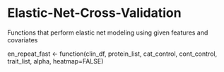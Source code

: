 # Elastic-Net-Cross-Validation
Functions that perform elastic net modeling using given features and covariates

en_repeat_fast <- function(clin_df, protein_list, cat_control, cont_control, trait_list, alpha, heatmap=FALSE)
